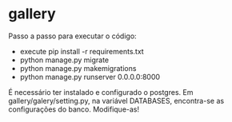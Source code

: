 # gallery
Passo a passo para executar o código:
- execute pip install -r requirements.txt
- python manage.py migrate
- python manage.py makemigrations
- python manage.py runserver 0.0.0.0:8000

É necessário ter instalado e configurado o postgres. Em gallery/galery/setting.py, na variável DATABASES, encontra-se as configurações do banco. Modifique-as!
